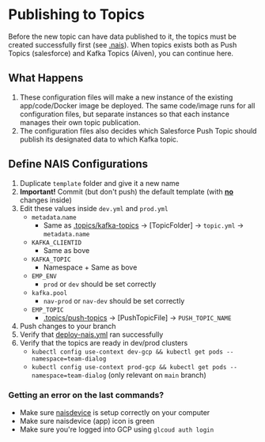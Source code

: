 # Publishing to Topics

Before the new topic can have data published to it, the topics must be created successfully first (see [.nais](/.nais)). When topics exists both as Push Topics (salesforce) and Kafka Topics (Aiven), you can continue here.

## What Happens

1. These configuration files will make a new instance of the existing app/code/Docker image be deployed. The same code/image runs for all configuration files, but separate instances so that each instance manages their own topic publication.
1. The configuration files also decides which Salesforce Push Topic should publish its designated data to which Kafka topic.

## Define NAIS Configurations

1. Duplicate `template` folder and give it a new name
1. **Important!** Commit (but don't push) the default template (with **<ins>no</ins>** changes inside)
1. Edit these values inside `dev.yml` and `prod.yml`
   - `metadata`.`name`
     - Same as [.topics/kafka-topics](/.topics/push-topics) → [TopicFolder] → `topic.yml` → `metadata.name`
   - `KAFKA_CLIENTID`
     - Same as bove
   - `KAFKA_TOPIC`
     - Namespace + Same as bove
   - `EMP_ENV`
     - `prod` or `dev` should be set correctly
   - `kafka.pool`
     - `nav-prod` or `nav-dev` should be set correctly
   - `EMP_TOPIC`
     - [.topics/push-topics](/.topics/push-topics) → [PushTopicFile] → `PUSH_TOPIC_NAME`
1. Push changes to your branch
1. Verify that [deploy-nais.yml](https://github.com/navikt/crm-kafka-activity/actions/workflows/deploy-nais.yml) ran successfully
1. Verify that the topics are ready in dev/prod clusters
   - `kubectl config use-context dev-gcp && kubectl get pods --namespace=team-dialog`
   - `kubectl config use-context prod-gcp && kubectl get pods --namespace=team-dialog` (only relevant on `main` branch)

### Getting an error on the last commands?

- Make sure [naisdevice](https://doc.nais.io/device/install/) is setup correctly on your computer
- Make sure naisdevice (app) icon is green
- Make sure you're logged into GCP using `glcoud auth login`
